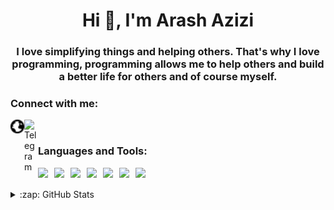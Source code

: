 <h1 align="center">Hi 👋, I'm Arash Azizi</h1>
<h3 align="center">I love simplifying things and helping others. That's why I love programming, programming allows me to help others and build a better life for others and of course myself.</h3>

### Connect with me:

[<img align="left" alt="ArashAzizi.ir" width="22px" src="https://raw.githubusercontent.com/iconic/open-iconic/master/svg/globe.svg" />](https://arashazizi.ir)
[<img align="left" alt="Telegram" width="22px" src="https://simpleicons.org/icons/telegram.svg" />](https://t.me/ArashAz_pv)
<br>

### Languages and Tools:

<img align="left" width="26px" src="https://simpleicons.org/icons/csharp.svg" />
<img align="left" width="26px" src="https://simpleicons.org/icons/java.svg" />
<img align="left" width="26px" src="https://simpleicons.org/icons/android.svg" />
<img align="left" width="26px" src="https://simpleicons.org/icons/python.svg" />
<img align="left" width="26px" src="https://simpleicons.org/icons/androidstudio.svg" />
<img align="left" width="26px" src="https://simpleicons.org/icons/visualstudio.svg" />
<img align="left" width="26px" src="https://simpleicons.org/icons/visualstudiocode.svg" />


<br>
<br>

<details>
  <summary>:zap: GitHub Stats</summary>

  <img align="center" src="https://github-readme-stats.vercel.app/api?username=MrArashAzizi&show_icons=true&hide=contribs,prs&hide_border=true" />
  <img align="center" src="https://github-readme-stats.vercel.app/api/top-langs/?username=MrArashAzizi&layout=compact&hide_border=true)" />


</details>
